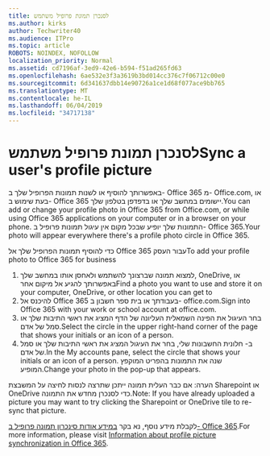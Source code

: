 ```yaml
---
title: לסנכרן תמונת פרופיל משתמש
ms.author: kirks
author: Techwriter40
ms.audience: ITPro
ms.topic: article
ROBOTS: NOINDEX, NOFOLLOW
localization_priority: Normal
ms.assetid: cd7196af-3ed9-42e6-b594-f51ad265fd63
ms.openlocfilehash: 6ae532e3f3a3619b3bd014cc376c7f06712c00e0
ms.sourcegitcommit: 6d341637dbb14e90726a1ce1d68f077ace9bb765
ms.translationtype: MT
ms.contentlocale: he-IL
ms.lasthandoff: 06/04/2019
ms.locfileid: "34717138"
---
```

# <a name="sync-a-users-profile-picture"></a><span data-ttu-id="49f84-102">לסנכרן תמונת פרופיל משתמש</span><span class="sxs-lookup"><span data-stu-id="49f84-102">Sync a user's profile picture</span></span>

<p><span data-ttu-id="49f84-103">באפשרותך להוסיף או לשנות תמונות הפרופיל שלך ב- Office 365 מ- Office.com, או בעת שימוש ב- Office 365 יישומים במחשב שלך או בדפדפן בטלפון שלך.</span><span class="sxs-lookup"><span data-stu-id="49f84-103">You can add or change your profile photo in Office 365 from Office.com, or while using Office 365 applications on your computer or in a browser on your phone.</span></span> <span data-ttu-id="49f84-104">התמונות שלך יופיע שבכל מקום אין עיגול תמונות פרופיל ב- Office 365.</span><span class="sxs-lookup"><span data-stu-id="49f84-104">Your photo will appear everywhere there's a profile photo circle in Office 365.</span></span></p> <p><span data-ttu-id="49f84-105">כדי להוסיף תמונות הפרופיל שלך אל Office 365 עבור העסק</span><span class="sxs-lookup"><span data-stu-id="49f84-105">To add your profile photo to Office 365 for business</span></span></p> <ol> <li><span data-ttu-id="49f84-106">למצוא תמונה שברצונך להשתמש ולאחסן אותו במחשב שלך, OneDrive, או באפשרותך להגיע אל מיקום אחר</span><span class="sxs-lookup"><span data-stu-id="49f84-106">Find a photo you want to use and store it on your computer, OneDrive, or other location you can get to</span></span></li> <li><span data-ttu-id="49f84-107">להיכנס אל Office 365 בעבודתך או בית ספר חשבון ב- office.com.</span><span class="sxs-lookup"><span data-stu-id="49f84-107">Sign into Office 365 with your work or school account at office.com.</span></span></li> <li><span data-ttu-id="49f84-108">בחר העיגול את הפינה השמאלית העליונה של הדף המציג את ראשי התיבות שלך או סמל של אדם.</span><span class="sxs-lookup"><span data-stu-id="49f84-108">Select the circle in the upper right-hand corner of the page that shows your initials or an icon of a person.</span></span></li> <li><span data-ttu-id="49f84-109">ב- חלונית החשבונות שלי, בחר את העיגול המציג את ראשי התיבות שלך או סמל של אדם.</span><span class="sxs-lookup"><span data-stu-id="49f84-109">In the My accounts pane, select the circle that shows your initials or an icon of a person.</span></span> <span data-ttu-id="49f84-110">שנה את התמונות בהפריט המוקפץ המופיע.</span><span class="sxs-lookup"><span data-stu-id="49f84-110">Change your photo in the pop-up that appears.</span></span></li> </ol> <p><span data-ttu-id="49f84-111">הערה: אם כבר העלית תמונה ייתכן שתרצה לנסות לחיצה על המשבצת Sharepoint או OneDrive כדי לסנכרן מחדש את התמונה.</span><span class="sxs-lookup"><span data-stu-id="49f84-111">Note: If you have already uploaded a picture you may want to try clicking the Sharepoint or OneDrive tile to re-sync that picture.</span></span></p> <p><span data-ttu-id="49f84-112">לקבלת מידע נוסף, נא בקר <a href="https://support.office.com/en-us/article/information-about-profile-picture-synchronization-in-office-365-20594d76-d054-4af4-a660-401133e3d48a?ui=en-US&amp;rs=en-US&amp;ad=US">במידע אודות סינכרון תמונה פרופיל ב- Office 365</a>.</span><span class="sxs-lookup"><span data-stu-id="49f84-112">For more information, please visit <a href="https://support.office.com/en-us/article/information-about-profile-picture-synchronization-in-office-365-20594d76-d054-4af4-a660-401133e3d48a?ui=en-US&amp;rs=en-US&amp;ad=US">Information about profile picture synchronization in Office 365</a>.</span></span></p>

